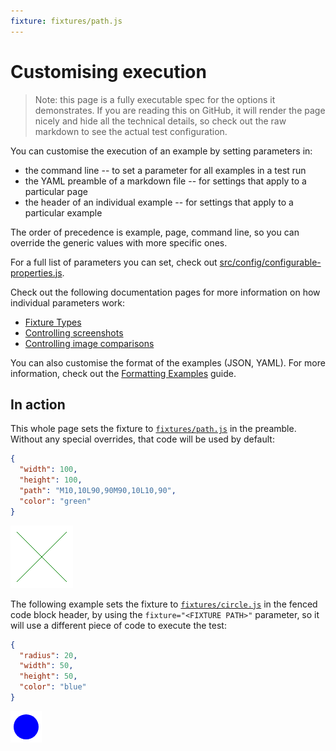 ```yaml
---
fixture: fixtures/path.js
---
```


# Customising execution

> Note: this page is a fully executable spec for the options it demonstrates. If you are reading this on GitHub, it will render the page nicely and hide all the technical details, so check out the raw markdown to see the actual test configuration.

You can customise the execution of an example by setting parameters in:

* the command line -- to set a parameter for all examples in a test run
* the YAML preamble of a markdown file -- for settings that apply to a particular page
* the header of an individual example -- for settings that apply to a particular example

The order of precedence is example, page, command line, so you can override the generic values with more specific ones. 

For a full list of parameters you can set, check out [src/config/configurable-properties.js](../src/config/configurable-properties.js).

Check out the following documentation pages for more information on how individual parameters work:

* [Fixture Types](fixture-types.md)
* [Controlling screenshots](controlling-screenshots.md)
* [Controlling image comparisons](controlling-image-comparisons.md)

You can also customise the format of the examples (JSON, YAML). For more information, check out the [Formatting Examples](formatting-examples.md) guide.

## In action

This whole page sets the fixture to [`fixtures/path.js`](fixtures/path.js) in the preamble. Without any special overrides, that code will be used by default:

~~~json example="green x"
{
  "width": 100,
  "height": 100,
  "path": "M10,10L90,90M90,10L10,90",
  "color": "green"
}
~~~

![green x](images/greenx-cfb4738f-daa3-469d-a525-a66a9969fe89.png)

The following example sets the fixture to [`fixtures/circle.js`](fixtures/circle.js) in the fenced code block header, by using the `fixture="<FIXTURE PATH>"` parameter, so it will use a different piece of code to execute the test:

~~~json example="blue circle" fixture="fixtures/circle.js"
{
  "radius": 20,
  "width": 50,
  "height": 50,
  "color": "blue"
}
~~~

![blue circle](images/bluecircle-863293a7-e5f2-41b2-9f59-d73845cc5cfd.png)



